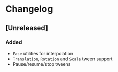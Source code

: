 # Changelog

## [Unreleased]

### Added

- `Ease` utilities for interpolation
- `Translation`, `Rotation` and `Scale` tween support
- Pause/resume/stop tweens